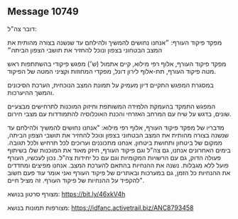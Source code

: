 ## Message 10749

דובר צה"ל: 

מפקד פיקוד העורף: ״אנחנו נחושים להמשיך ולהילחם עד שנשנה בצורה מהותית את המצב הבטחוני בצפון ונוכל להחזיר את תושבי הצפון הביתה״

מפקד פיקוד העורף, אלוף רפי מילוא, קיים אתמול (ש׳) מפגש פיקודי בהשתתפות ראש מטה פיקוד העורף, תת-אלוף לירון דונל, מפקדי המחוזות וקציני המטה של הפיקוד. 

במסגרת המפגש התקיים דיון מעמיק על תמונת המצב הנוכחית, הערכת הסיכונים והמשך ההיערכות. 

המפגש התמקד בהעמקת הלמידה המשותפת וחיזוק המוכנות לתרחישים מבצעיים שונים, בדגש על שיח עם המרחב האזרחי והכנת האוכלוסיה להתמודדות עם מצבי חירום.

מדבריו של מפקד פיקוד העורף, אלוף רפי מילוא: "אנחנו נחושים להמשיך ולהילחם עד שנשנה בצורה מהותית את המצב הבטחוני בצפון ונוכל להחזיר את תושבי הצפון הביתה, ממקום של ביטחון ותחושת ביטחון. אנחנו מתכוננים וערוכים לכל תרחיש ולכל תגובה. בימים האחרונים אנחנו, גם צה"ל וגם פיקוד העורף, חיזק מאוד את המוכנות שלו בשיתוף פעולה הדוק, גם עם הרשויות המקומיות וגם עם כל יחידות צה"ל. נכון לעכשיו, העורף פועל ללא מגבלות. נשנה את ההנחיות בהתאם להערכת המצב. 
אנחנו מפיצים ומחדדים את ההנחיות כל הזמן, גם במערכות ובאתרים של פיקוד העורף ואני אומר עוד פעם חשוב להקפיד על ההנחיות של פיקוד העורף. זה מציל חיים".

מצורף סרטון בנושא: https://bit.ly/46xkV4h

מצורפות תמונות בנושא: https://idfanc.activetrail.biz/ANC8793458

